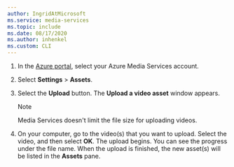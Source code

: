 ```yaml
---
author: IngridAtMicrosoft
ms.service: media-services 
ms.topic: include
ms.date: 08/17/2020
ms.author: inhenkel
ms.custom: CLI
---
```


<!-- ### Upload files with the Azure portal -->

1. In the [Azure portal](https://portal.azure.com/), select your Azure Media Services account.
1. Select **Settings** > **Assets**.
1. Select the **Upload** button. The **Upload a video asset** window appears.

   > [!NOTE]
   > Media Services doesn't limit the file size for uploading videos.

1. On your computer, go to the video(s) that you want to upload. Select the video, and then select **OK**.  The upload begins. You can see the progress under the file name.  When the upload is finished, the new asset(s) will be listed in the **Assets** pane.
